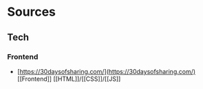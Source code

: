 # Sources

## Tech

### Frontend

- [https://30daysofsharing.com/](https://30daysofsharing.com/) [[Frontend]] [[HTML]]/[[CSS]]/[[JS]]